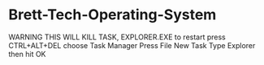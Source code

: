 # Brett-Tech-Operating-System
WARNING THIS WILL KILL TASK, EXPLORER.EXE to restart press CTRL+ALT+DEL choose Task Manager Press File New Task Type Explorer then hit OK
